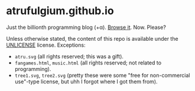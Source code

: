atrufulgium.github.io
=====================

Just the billionth programming blog (+α). [Browse it](atrufulgium.net). Now. Please?

Unless otherwise stated, the content of this repo is available under the [UNLICENSE](https://unlicense.org/) license. Exceptions:
- `atru.svg` (all rights reserved; this was a gift).
- `fangames.html`, `music.html` (all rights reserved; not related to programming).
- `tree1.svg`, `tree2.svg` (pretty these were some "free for non-commercial use"-type license, but uhh I forgot where I got them from).